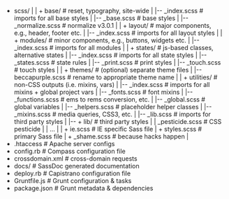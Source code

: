 
+ scss/
|
| + base/                 # reset, typography, site-wide
|   |-- _index.scss       # imports for all base styles
|   |-- _base.scss        # base styles
|   |-- _normalize.scss   # normalize v3.0.1
|
| + layout/               # major components, e.g., header, footer etc.
|   |-- _index.scss       # imports for all layout styles
|
| + modules/              # minor components, e.g., buttons, widgets etc.
|   |-- _index.scss       # imports for all modules
|
| + states/               # js-based classes, alternative states
|   |-- _index.scss       # imports for all state styles
|   |-- _states.scss      # state rules
|   |-- _print.scss       # print styles
|   |-- _touch.scss       # touch styles
|
| + themes/               # (optional) separate theme files
|   |-- beccapurple.scss  # rename to appropriate theme name
|
| + utilities/            # non-CSS outputs (i.e. mixins, vars)
|   |-- _index.scss       # imports for all mixins + global project vars
|   |-- _fonts.scss       # font mixins
|   |-- _functions.scss   # ems to rems conversion, etc.
|   |-- _global.scss      # global variables
|   |-- _helpers.scss     # placeholder helper classes
|   |-- _mixins.scss      # media queries, CSS3, etc.
|   |-- _lib.scss         # imports for third party styles
|   |-- + lib/            # third party styles
|       | _pesticide.scss # CSS pesticide
|       | ...
|
|   + ie.scss             # IE specific Sass file
|   + styles.scss         # primary Sass file
|   + _shame.scss         # because hacks happen
|
+ .htaccess               # Apache server configs
+ config.rb               # Compass configuration file
+ crossdomain.xml         # cross-domain requests
+ docs/                   # SassDoc generated documentation
+ deploy.rb               # Capistrano configuration file
+ Gruntfile.js            # Grunt configuration & tasks
+ package.json            # Grunt metadata & dependencies
